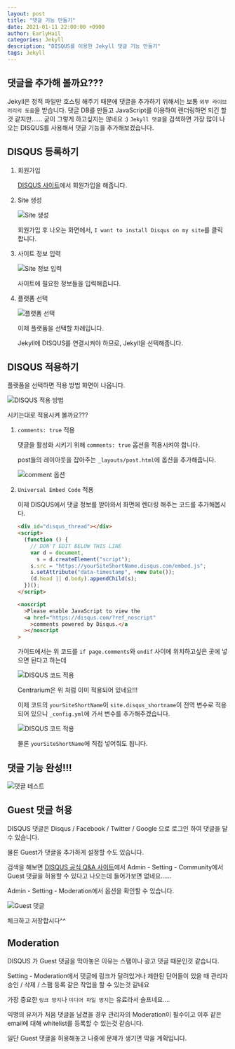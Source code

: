 ```yaml
---
layout: post
title: "댓글 기능 만들기"
date: 2021-01-11 22:00:00 +0900
author: EarlyHail
categories: Jekyll
description: "DISQUS를 이용한 Jekyll 댓글 기능 만들기"
tags: Jekyll
---
```


## 댓글을 추가해 볼까요???

Jekyll은 정적 파일만 호스팅 해주기 때문에 댓글을 추가하기 위해서는 보통 `외부 라이브러리의 도움`을 받습니다.
댓글 DB를 만들고 JavaScript를 이용하여 렌더링하면 되긴 할것 같지만...... 굳이 그렇게 하고싶지는 않네요 :)
`Jekyll 댓글`을 검색하면 가장 많이 나오는 DISQUS를 사용해서 댓글 기능을 추가해보겠습니다.

## DISQUS 등록하기

1. 회원가입

   [DISQUS 사이트](https://disqus.com/)에서 회원가입을 해줍니다.

2. Site 생성

   ![Site 생성](/assets/posts/jekyll/Add-Comment/Disqus1.png)

   회원가입 후 나오는 화면에서, `I want to install Disqus on my site`를 클릭합니다.

3. 사이트 정보 입력

   ![Site 정보 입력](/assets/posts/jekyll/Add-Comment/Disqus2.png)

   사이트에 필요한 정보들을 입력해줍니다.

4. 플랫폼 선택

   ![플랫폼 선택](/assets/posts/jekyll/Add-Comment/Disqus3.png)

   이제 플랫폼을 선택할 차례입니다.

   Jekyll에 DISQUS를 연결시켜야 하므로, Jekyll을 선택해줍니다.

## DISQUS 적용하기

플랫폼을 선택하면 적용 방법 화면이 나옵니다.

![DISQUS 적용 방법](/assets/posts/jekyll/Add-Comment/Disqus4.png)

시키는대로 적용시켜 볼까요???

1.  `comments: true` 적용

    댓글을 활성화 시키기 위해 `comments: true` 옵션을 적용시켜야 합니다.

    post들의 레이아웃을 잡아주는 `_layouts/post.html`에 옵션을 추가해줍니다.

    ![comment 옵션](/assets/posts/jekyll/Add-Comment/Disqus5.png)

2.  `Universal Embed Code` 적용

    이제 DISQUS에서 댓글 정보를 받아와서 화면에 렌더링 해주는 코드를 추가해봅시다.

    ```html
    <div id="disqus_thread"></div>
    <script>
      (function () {
        // DON'T EDIT BELOW THIS LINE
        var d = document,
          s = d.createElement("script");
        s.src = "https://yourSiteShortName.disqus.com/embed.js";
        s.setAttribute("data-timestamp", +new Date());
        (d.head || d.body).appendChild(s);
      })();
    </script>

    <noscript
      >Please enable JavaScript to view the
      <a href="https://disqus.com/?ref_noscript"
        >comments powered by Disqus.</a
      ></noscript
    >
    ```

    가이드에서는 위 코드를 `if page.comments`와 `endif` 사이에 위치하고싶은 곳에 넣으면 된다고 하는데

    ![DISQUS 코드 적용](/assets/posts/jekyll/Add-Comment/Disqus6.png)

    Centrarium은 위 처럼 이미 적용되어 있네요!!!

    이제 코드의 `yourSiteShortName`이 `site.disqus_shortname`이 전역 변수로 적용되어 있으니 `_config.yml`에 가서 변수를 추가해주겠습니다.

    ![DISQUS 코드 적용](/assets/posts/jekyll/Add-Comment/Disqus7.png)

    물론 `yourSiteShortName`에 직접 넣어줘도 됩니다.

## 댓글 기능 완성!!!

![댓글 테스트](/assets/posts/jekyll/Add-Comment/Disqus8.png)

## Guest 댓글 허용

DISQUS 댓글은 Disqus / Facebook / Twitter / Google 으로 로그인 하여 댓글을 달 수 있습니다.

물론 Guest가 댓글을 추가하게 설정할 수도 있습니다.

검색을 해보면 [DISQUS 공식 Q&A 사이트](https://help.disqus.com/en/articles/1717211-guest-commenting)에서 Admin - Setting - Community에서 Guest 댓글을 허용할 수 있다고 나오는데 들어가보면 없네요......

Admin - Setting - Moderation에서 옵션을 확인할 수 있습니다.

![Guest 댓글](/assets/posts/jekyll/Add-Comment/Disqus9.png)

체크하고 저장합시다^^

## Moderation

DISQUS 가 Guest 댓글을 막아놓은 이유는 스팸이나 광고 댓글 때문인것 같습니다.

Setting - Moderation에서 댓글에 링크가 달려있거나 제한된 단어들이 있을 때 관리자 승인 / 삭제 / 스팸 등록 같은 작업을 할 수 있는것 같네요

가장 중요한 `링크 방지`나 `미디어 파일 방지`는 유료라서 슬프네요....

익명의 유저가 처음 댓글을 남겼을 경우 관리자의 Moderation이 필수이고 이후 같은 email에 대해 whitelist를 등록할 수 있는것 같습니다.

일단 Guest 댓글을 허용해놓고 나중에 문제가 생기면 막을 계획입니다.
